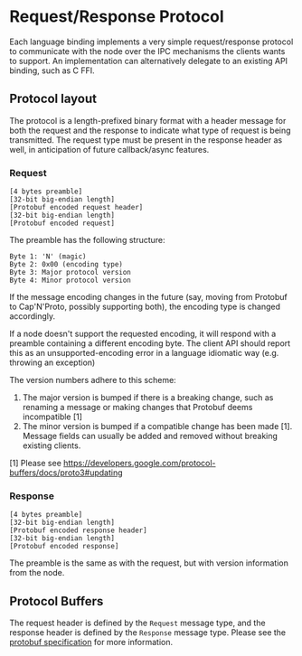 # Request/Response Protocol
Each language binding implements a very simple request/response protocol to communicate with the node over the IPC mechanisms the clients wants to support. An implementation can alternatively delegate to an existing API binding, such as C FFI.

## Protocol layout
The protocol is a length-prefixed binary format with a header message for both the request and the response to indicate what type of request is being transmitted. The request type must be present in the response header as well, in anticipation of future callback/async features.

### Request

```
[4 bytes preamble]
[32-bit big-endian length]
[Protobuf encoded request header]
[32-bit big-endian length]
[Protobuf encoded request]
```

The preamble has the following structure:

```
Byte 1: 'N' (magic)
Byte 2: 0x00 (encoding type)
Byte 3: Major protocol version
Byte 4: Minor protocol version
```

If the message encoding changes in the future (say, moving from Protobuf to Cap'N'Proto, possibly supporting both), the encoding type is changed accordingly.

If a node doesn't support the requested encoding, it will respond with a preamble containing a different encoding byte. The client API should report this as an unsupported-encoding error in a language idiomatic way (e.g. throwing an exception)

The version numbers adhere to this scheme:

1. The major version is bumped if there is a breaking change, such as renaming a message or making changes that Protobuf deems incompatible [1]
2. The minor version is bumped if a compatible change has been made [1]. Message fields can usually be added and removed without breaking existing clients.

[1] Please see https://developers.google.com/protocol-buffers/docs/proto3#updating

### Response

```
[4 bytes preamble]
[32-bit big-endian length]
[Protobuf encoded response header]
[32-bit big-endian length]
[Protobuf encoded response]
```

The preamble is the same as with the request, but with version information from the node.

## Protocol Buffers
The request header is defined by the `Request` message type, and the response header is defined by the `Response` message type. Please see the [protobuf specification](https://nanoapi.github.io/protobuf/index.html) for more information.
